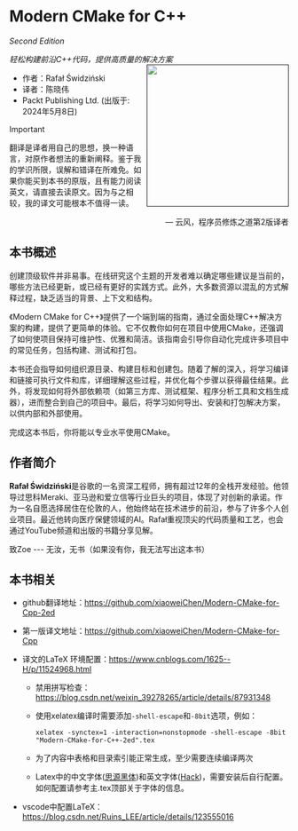 # Modern CMake for C++  
*Second Edition*  

*轻松构建前沿C++代码，提供高质量的解决方案*<a href=""><img src="cover.png" height="256px" align="right"></a>

* 作者：Rafał Świdziński  
* 译者：陈晓伟
* Packt Publishing Ltd. (出版于: 2024年5月8日)

> [!IMPORTANT]
> 翻译是译者用自己的思想，换一种语言，对原作者想法的重新阐释。鉴于我的学识所限，误解和错译在所难免。如果你能买到本书的原版，且有能力阅读英文，请直接去读原文。因为与之相较，我的译文可能根本不值得一读。
>
> <p align="right"> — 云风，程序员修炼之道第2版译者</p>

## 本书概述

创建顶级软件并非易事。在线研究这个主题的开发者难以确定哪些建议是当前的，哪些方法已经更新，或已经有更好的实践方式。此外，大多数资源以混乱的方式解释过程，缺乏适当的背景、上下文和结构。

《Modern CMake for C++》提供了一个端到端的指南，通过全面处理C++解决方案的构建，提供了更简单的体验。它不仅教你如何在项目中使用CMake，还强调了如何使项目保持可维护性、优雅和简洁。该指南会引导你自动化完成许多项目中的常见任务，包括构建、测试和打包。

本书还会指导如何组织源目录、构建目标和创建包。随着了解的深入，将学习编译和链接可执行文件和库，详细理解这些过程，并优化每个步骤以获得最佳结果。此外，将发现如何将外部依赖项（如第三方库、测试框架、程序分析工具和文档生成器），进而整合到自己的项目中。最后，将学习如何导出、安装和打包解决方案，以供内部和外部使用。

完成这本书后，你将能以专业水平使用CMake。



## 作者简介

**Rafał Świdziński**是谷歌的一名资深工程师，拥有超过12年的全栈开发经验。他领导过思科Meraki、亚马逊和爱立信等行业巨头的项目，体现了对创新的承诺。作为一名自愿选择居住在伦敦的人，他始终站在技术进步的前沿，参与了许多个人创业项目。最近他转向医疗保健领域的AI。Rafał重视顶尖的代码质量和工艺，也会通过YouTube频道和出版的书籍分享见解。

致Zoe --- 无汝，无书（如果没有你，我无法写出这本书）



## 本书相关

* github翻译地址：https://github.com/xiaoweiChen/Modern-CMake-for-Cpp-2ed

* 第一版译文地址：https://github.com/xiaoweiChen/Modern-CMake-for-Cpp

* 译文的LaTeX 环境配置：https://www.cnblogs.com/1625--H/p/11524968.html

  * 禁用拼写检查：https://blog.csdn.net/weixin_39278265/article/details/87931348

  * 使用xelatex编译时需要添加`-shell-escape`和`-8bit`选项，例如：

    `xelatex -synctex=1 -interaction=nonstopmode -shell-escape -8bit "Modern-CMake-for-C++-2ed".tex`

  * 为了内容中表格和目录索引能正常生成，至少需要连续编译两次

  * Latex中的中文字体([思源黑体](https://github.com/adobe-fonts/source-han-sans))和英文字体([Hack](https://github.com/source-foundry/Hack-windows-installer/releases/tag/v1.6.0))，需要安装后自行配置。如何配置请参考主.tex顶部关于字体的信息。

* vscode中配置LaTeX：https://blog.csdn.net/Ruins_LEE/article/details/123555016

